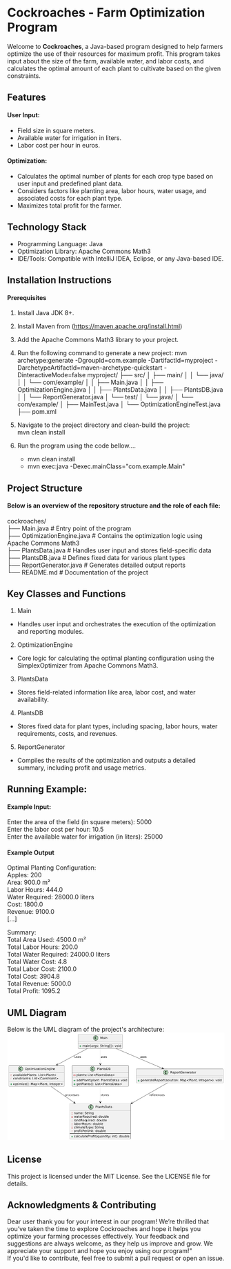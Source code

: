 # Cockroaches - Farm Optimization Program

Welcome to **Cockroaches**, a Java-based program designed to help farmers optimize the use of their resources for maximum profit. This program takes input about the size of the farm, available water, and labor costs, and calculates the optimal amount of each plant to cultivate based on the given constraints.

## Features
#### User Input:

- Field size in square meters.
- Available water for irrigation in liters.
- Labor cost per hour in euros.
#### Optimization:
- Calculates the optimal number of plants for each crop type based on user input and predefined plant data.
- Considers factors like planting area, labor hours, water usage, and associated costs for each plant type.
- Maximizes total profit for the farmer.

## Technology Stack
- Programming Language: Java
- Optimization Library: Apache Commons Math3
- IDE/Tools: Compatible with IntelliJ IDEA, Eclipse, or any Java-based IDE.


## Installation Instructions
#### Prerequisites
1. Install Java JDK 8+.
2. Install Maven from (https://maven.apache.org/install.html)  
3. Add the Apache Commons Math3 library to your project.
4. Run the following command to generate a new project:
 mvn archetype:generate -DgroupId=com.example -DartifactId=myproject -DarchetypeArtifactId=maven-archetype-quickstart -DinteractiveMode=false
myproject/
├── src/
│   ├── main/
│   │   └── java/
│   │       └── com/example/
│   │           ├── Main.java
│   │           ├── OptimizationEngine.java
│   │           ├── PlantsData.java
│   │           ├── PlantsDB.java
│   │           └── ReportGenerator.java
│   └── test/
│       └── java/
│           └── com/example/
│               ├── MainTest.java
│               └── OptimizationEngineTest.java
├── pom.xml

5. Navigate to the project directory and clean-build the project:  
   mvn clean install    
 6. Run the program using the code bellow....
    -  mvn clean install
    -  mvn exec:java -Dexec.mainClass="com.example.Main"  

## Project Structure   
#### Below is an overview of the repository structure and the role of each file:
cockroaches/  
├── Main.java               # Entry point of the program  
├── OptimizationEngine.java # Contains the optimization logic using Apache Commons Math3  
├── PlantsData.java         # Handles user input and stores field-specific data  
├── PlantsDB.java           # Defines fixed data for various plant types  
├── ReportGenerator.java    # Generates detailed output reports  
└── README.md               # Documentation of the project  

## Key Classes and Functions
1. Main
- Handles user input and orchestrates the execution of the optimization and reporting modules.
2. OptimizationEngine
- Core logic for calculating the optimal planting configuration using the SimplexOptimizer from Apache Commons Math3.
3. PlantsData
- Stores field-related information like area, labor cost, and water availability.
4. PlantsDB
- Stores fixed data for plant types, including spacing, labor hours, water requirements, costs, and revenues.
5. ReportGenerator
- Compiles the results of the optimization and outputs a detailed summary, including profit and usage metrics.



## Running Example:
#### Example Input:
Enter the area of the field (in square meters): 5000  
Enter the labor cost per hour: 10.5  
Enter the available water for irrigation (in liters): 25000 

#### Example Output

Optimal Planting Configuration:  
Apples: 200  
  Area: 900.0 m²  
  Labor Hours: 444.0  
  Water Required: 28000.0 liters  
  Cost: 1800.0  
  Revenue: 9100.0  
[...]

Summary:  
Total Area Used: 4500.0 m²  
Total Labor Hours: 200.0  
Total Water Required: 24000.0 liters  
Total Water Cost: 4.8  
Total Labor Cost: 2100.0  
Total Cost: 3904.8  
Total Revenue: 5000.0  
Total Profit: 1095.2  


## UML Diagram   
Below is the UML diagram of the project's architecture:  
![UML Diagram](./uml-diagram.png)


## License
This project is licensed under the MIT License. See the LICENSE file for details.

## Acknowledgments & Contributing
Dear user thank you for your interest in our program! We’re thrilled that you’ve taken the time to explore Cockroaches and hope it helps you optimize your farming processes effectively. Your feedback and suggestions are always welcome, as they help us improve and grow. We appreciate your support and hope you enjoy using our program!"  
If you'd like to contribute, feel free to submit a pull request or open an issue.
